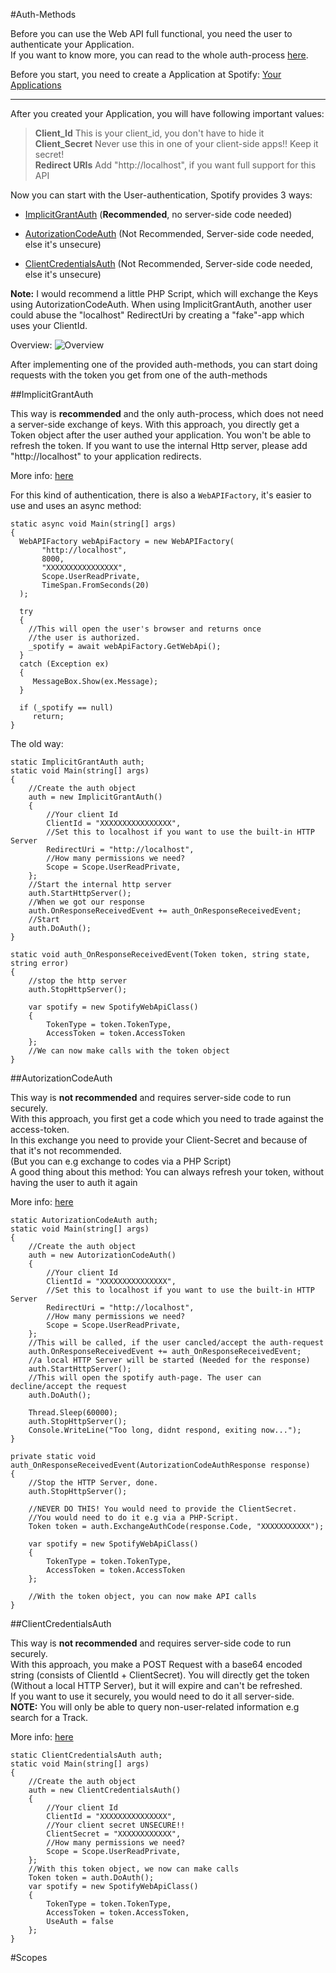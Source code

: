 #Auth-Methods  

Before you can use the Web API full functional, you need the user to authenticate your Application.  
If you want to know more, you can read to the whole auth-process [here](https://developer.spotify.com/web-api/authorization-guide/).

Before you start, you need to create a Application at Spotify: [Your Applications](https://developer.spotify.com/my-applications/#!/applications)

***

After you created your Application, you will have following important values:  
>**Client_Id** This is your client_id, you don't have to hide it  
>**Client_Secret** Never use this in one of your client-side apps!! Keep it secret!  
>**Redirect URIs** Add "http://localhost", if you want full support for this API  

Now you can start with the User-authentication, Spotify provides 3 ways:

* [ImplicitGrantAuth](/SpotifyWebAPI/auth#implicitgrantauth) (**Recommended**, no server-side code needed)  

* [AutorizationCodeAuth](/SpotifyWebAPI/auth#autorizationcodeauth) (Not Recommended, Server-side code needed, else it's unsecure)

* [ClientCredentialsAuth](/SpotifyWebAPI/auth#clientcredentialsauth) (Not Recommended, Server-side code needed, else it's unsecure)  

**Note:** I would recommend a little PHP Script, which will exchange the Keys using AutorizationCodeAuth.
When using ImplicitGrantAuth, another user could abuse the "localhost" RedirectUri by creating a "fake"-app which uses your ClientId.

Overview:
![Overview](http://i.imgur.com/uf3ahTl.png)

After implementing one of the provided auth-methods, you can start doing requests with the token you get from one of the auth-methods

##ImplicitGrantAuth

This way is **recommended** and the only auth-process, which does not need a server-side exchange of keys. With this approach, you directly get a Token object after the user authed your application.
You won't be able to refresh the token. If you want to use the internal Http server, please add "http://localhost" to your application redirects.

More info: [here](https://developer.spotify.com/web-api/authorization-guide/#implicit_grant_flow)

For this kind of authentication, there is also a `WebAPIFactory`, it's easier to use and uses an async method:
```
static async void Main(string[] args)
{
  WebAPIFactory webApiFactory = new WebAPIFactory(
       "http://localhost",
       8000,
       "XXXXXXXXXXXXXXXX",
       Scope.UserReadPrivate,
       TimeSpan.FromSeconds(20)
  );

  try
  {
    //This will open the user's browser and returns once
    //the user is authorized.
    _spotify = await webApiFactory.GetWebApi();
  }
  catch (Exception ex)
  {
     MessageBox.Show(ex.Message);
  }

  if (_spotify == null)
     return;
}
```

The old way:
```
static ImplicitGrantAuth auth;
static void Main(string[] args)
{
    //Create the auth object
    auth = new ImplicitGrantAuth()
    {
        //Your client Id
        ClientId = "XXXXXXXXXXXXXXXX",
        //Set this to localhost if you want to use the built-in HTTP Server
        RedirectUri = "http://localhost",
        //How many permissions we need?
        Scope = Scope.UserReadPrivate,
    };
    //Start the internal http server
    auth.StartHttpServer();
    //When we got our response
    auth.OnResponseReceivedEvent += auth_OnResponseReceivedEvent;
    //Start
    auth.DoAuth();
}

static void auth_OnResponseReceivedEvent(Token token, string state, string error)
{
    //stop the http server
    auth.StopHttpServer();

    var spotify = new SpotifyWebApiClass()
    {
        TokenType = token.TokenType,
        AccessToken = token.AccessToken
    };
    //We can now make calls with the token object
}
```

##AutorizationCodeAuth

This way is **not recommended** and requires server-side code to run securely.  
With this approach, you first get a code which you need to trade against the access-token.  
In this exchange you need to provide your Client-Secret and because of that it's not recommended.  
(But you can e.g exchange to codes via a PHP Script)  
A good thing about this method: You can always refresh your token, without having the user to auth it again

More info: [here](https://developer.spotify.com/web-api/authorization-guide/#authorization_code_flow)

```
static AutorizationCodeAuth auth;
static void Main(string[] args)
{
    //Create the auth object
    auth = new AutorizationCodeAuth()
    {
        //Your client Id
        ClientId = "XXXXXXXXXXXXXXX",
        //Set this to localhost if you want to use the built-in HTTP Server
        RedirectUri = "http://localhost",
        //How many permissions we need?
        Scope = Scope.UserReadPrivate,
    };
    //This will be called, if the user cancled/accept the auth-request
    auth.OnResponseReceivedEvent += auth_OnResponseReceivedEvent;
    //a local HTTP Server will be started (Needed for the response)
    auth.StartHttpServer();
    //This will open the spotify auth-page. The user can decline/accept the request
    auth.DoAuth();

    Thread.Sleep(60000);
    auth.StopHttpServer();
    Console.WriteLine("Too long, didnt respond, exiting now...");
}

private static void auth_OnResponseReceivedEvent(AutorizationCodeAuthResponse response)
{
    //Stop the HTTP Server, done.
    auth.StopHttpServer();

    //NEVER DO THIS! You would need to provide the ClientSecret.
    //You would need to do it e.g via a PHP-Script.
    Token token = auth.ExchangeAuthCode(response.Code, "XXXXXXXXXXX");

    var spotify = new SpotifyWebApiClass()
    {
        TokenType = token.TokenType,
        AccessToken = token.AccessToken
    };

    //With the token object, you can now make API calls
}
```

##ClientCredentialsAuth

This way is **not recommended** and requires server-side code to run securely.  
With this approach, you make a POST Request with a base64 encoded string (consists of ClientId + ClientSecret). You will directly get the token (Without a local HTTP Server), but it will expire and can't be refreshed.  
If you want to use it securely, you would need to do it all server-side.  
**NOTE:** You will only be able to query non-user-related information e.g search for a Track.

More info: [here](https://developer.spotify.com/web-api/authorization-guide/#client_credentials_flow)

```
static ClientCredentialsAuth auth;
static void Main(string[] args)
{
    //Create the auth object
    auth = new ClientCredentialsAuth()
    {
        //Your client Id
        ClientId = "XXXXXXXXXXXXXXX",
        //Your client secret UNSECURE!!
        ClientSecret = "XXXXXXXXXXXX",
        //How many permissions we need?
        Scope = Scope.UserReadPrivate,
    };
    //With this token object, we now can make calls
    Token token = auth.DoAuth();
    var spotify = new SpotifyWebApiClass()
    {
        TokenType = token.TokenType,
        AccessToken = token.AccessToken,
        UseAuth = false
    };
}
```

#Scopes
